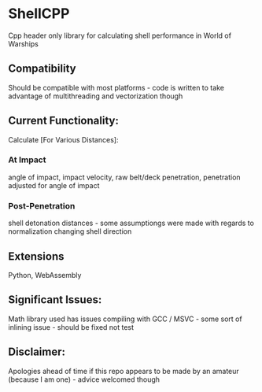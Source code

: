 # ShellCPP
Cpp header only library for calculating shell performance in World of Warships
## Compatibility
Should be compatible with most platforms - code is written to take advantage of multithreading and vectorization though 
## Current Functionality:
Calculate [For Various Distances]: 
### At Impact
angle of impact, impact velocity, raw belt/deck penetration, penetration adjusted for angle of impact
### Post-Penetration
shell detonation distances - some assumptiongs were made with regards to normalization changing shell direction
## Extensions
Python, WebAssembly
## Significant Issues:
Math library used has issues compiling with GCC / MSVC - some sort of inlining issue - should be fixed not test
## Disclaimer:
Apologies ahead of time if this repo appears to be made by an amateur (because I am one) - advice welcomed though
